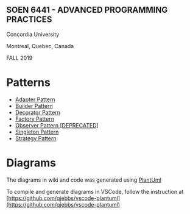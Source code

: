 SOEN 6441 - ADVANCED PROGRAMMING PRACTICES
---

Concordia University

Montreal, Quebec, Canada

FALL 2019

# Patterns

  * [Adapter Pattern](https://github.com/huntertran/soen6441-design-patterns/wiki/Adapter-Pattern)
  * [Builder Pattern](https://github.com/huntertran/soen6441-design-patterns/wiki/Builder-Pattern)
  * [Decorator Pattern](https://github.com/huntertran/soen6441-design-patterns/wiki/Decorator-Pattern)
  * [Factory Pattern](https://github.com/huntertran/soen6441-design-patterns/wiki/Factory-Pattern)
  * [Observer Pattern [DEPRECATED]](https://github.com/huntertran/soen6441-design-patterns/wiki/Observer-Pattern)
  * [Singleton Pattern](https://github.com/huntertran/soen6441-design-patterns/wiki/Singleton-Pattern)
  * [Strategy Pattern](https://github.com/huntertran/soen6441-design-patterns/wiki/Strategy-Pattern)

# Diagrams

The diagrams in wiki and code was generated using [PlantUml](https://plantuml.com/)

To compile and generate diagrams in VSCode, follow the instruction at [https://github.com/qjebbs/vscode-plantuml](https://github.com/qjebbs/vscode-plantuml)